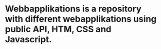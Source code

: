 # Webbapplikations is a repository with different webapplikations using public API, HTM, CSS and Javascript. 
